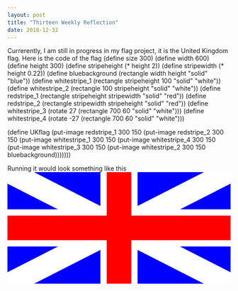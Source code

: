 ```yaml
---
layout: post
title: "Thirteen Weekly Reflection"
date: 2018-12-32
---
```

Currerently, I am still in progress in my flag project, it is the United Kingdom flag. Here is the code of the flag 
(define size 300)
(define width 600)
(define height 300)
(define stripeheight (* height 2))
(define stripewidth (* height 0.22))
(define bluebackground (rectangle width height "solid" "blue"))
(define whitestripe_1 (rectangle stripeheight 100 "solid" "white"))
(define whitestripe_2 (rectangle 100 stripeheight "solid" "white"))
(define redstripe_1 (rectangle stripeheight stripewidth "solid" "red"))
(define redstripe_2 (rectangle stripewidth stripeheight "solid" "red"))
(define whitestripe_3 (rotate 27 (rectangle 700 60 "solid" "white")))
(define whitestripe_4 (rotate -27 (rectangle 700 60 "solid" "white")))

(define UKflag  (put-image redstripe_1 300 150 (put-image redstripe_2 300 150 (put-image whitestripe_1 300 150 (put-image whitestripe_4 300 150 (put-image whitestripe_3 300 150 (put-image whitestripe_2 300 150 bluebackground)))))))

Running it would look something like this ![United Kingdom Flag in Progress](/images/flagv2.png)
